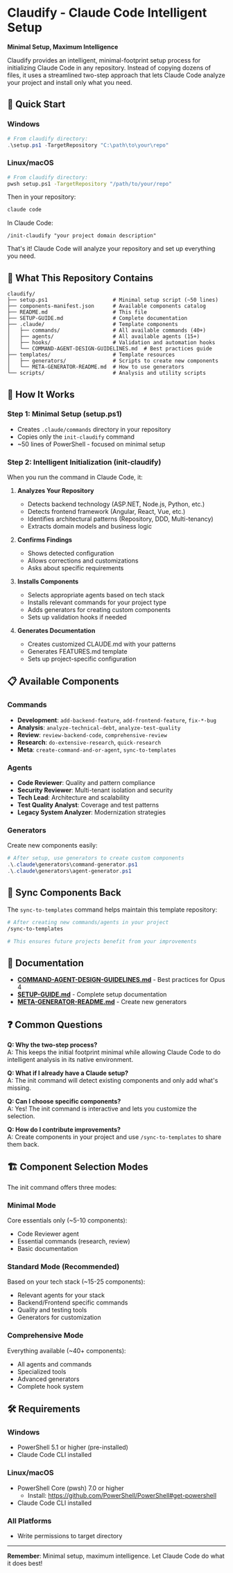 # Claudify - Claude Code Intelligent Setup

**Minimal Setup, Maximum Intelligence**

Claudify provides an intelligent, minimal-footprint setup process for initializing Claude Code in any repository. Instead of copying dozens of files, it uses a streamlined two-step approach that lets Claude Code analyze your project and install only what you need.

## 🚀 Quick Start

### Windows
```powershell
# From claudify directory:
.\setup.ps1 -TargetRepository "C:\path\to\your\repo"
```

### Linux/macOS  
```bash
# From claudify directory:
pwsh setup.ps1 -TargetRepository "/path/to/your/repo"
```

Then in your repository:
```bash
claude code
```

In Claude Code:
```
/init-claudify "your project domain description"
```

That's it! Claude Code will analyze your repository and set up everything you need.

## 📁 What This Repository Contains

```
claudify/
├── setup.ps1                     # Minimal setup script (~50 lines)
├── components-manifest.json      # Available components catalog
├── README.md                     # This file
├── SETUP-GUIDE.md                # Complete documentation
├── .claude/                      # Template components
│   ├── commands/                 # All available commands (40+)
│   ├── agents/                   # All available agents (15+)
│   ├── hooks/                    # Validation and automation hooks
│   └── COMMAND-AGENT-DESIGN-GUIDELINES.md  # Best practices guide
├── templates/                    # Template resources
│   ├── generators/               # Scripts to create new components
│   └── META-GENERATOR-README.md  # How to use generators
└── scripts/                      # Analysis and utility scripts
```

## 🎯 How It Works

### Step 1: Minimal Setup (setup.ps1)
- Creates `.claude/commands` directory in your repository
- Copies only the `init-claudify` command
- ~50 lines of PowerShell - focused on minimal setup

### Step 2: Intelligent Initialization (init-claudify)
When you run the command in Claude Code, it:

1. **Analyzes Your Repository**
   - Detects backend technology (ASP.NET, Node.js, Python, etc.)
   - Detects frontend framework (Angular, React, Vue, etc.)
   - Identifies architectural patterns (Repository, DDD, Multi-tenancy)
   - Extracts domain models and business logic

2. **Confirms Findings**
   - Shows detected configuration
   - Allows corrections and customizations
   - Asks about specific requirements

3. **Installs Components**
   - Selects appropriate agents based on tech stack
   - Installs relevant commands for your project type
   - Adds generators for creating custom components
   - Sets up validation hooks if needed

4. **Generates Documentation**
   - Creates customized CLAUDE.md with your patterns
   - Generates FEATURES.md template
   - Sets up project-specific configuration

## 📋 Available Components

### Commands
- **Development**: `add-backend-feature`, `add-frontend-feature`, `fix-*-bug`
- **Analysis**: `analyze-technical-debt`, `analyze-test-quality`
- **Review**: `review-backend-code`, `comprehensive-review`
- **Research**: `do-extensive-research`, `quick-research`
- **Meta**: `create-command-and-or-agent`, `sync-to-templates`

### Agents
- **Code Reviewer**: Quality and pattern compliance
- **Security Reviewer**: Multi-tenant isolation and security
- **Tech Lead**: Architecture and scalability
- **Test Quality Analyst**: Coverage and test patterns
- **Legacy System Analyzer**: Modernization strategies

### Generators
Create new components easily:
```powershell
# After setup, use generators to create custom components
.\.claude\generators\command-generator.ps1
.\.claude\generators\agent-generator.ps1
```

## 🔄 Sync Components Back

The `sync-to-templates` command helps maintain this template repository:

```bash
# After creating new commands/agents in your project
/sync-to-templates

# This ensures future projects benefit from your improvements
```

## 📖 Documentation

- **[COMMAND-AGENT-DESIGN-GUIDELINES.md](.claude/COMMAND-AGENT-DESIGN-GUIDELINES.md)** - Best practices for Opus 4
- **[SETUP-GUIDE.md](SETUP-GUIDE.md)** - Complete setup documentation
- **[META-GENERATOR-README.md](templates/META-GENERATOR-README.md)** - Create new generators

## ❓ Common Questions

**Q: Why the two-step process?**  
A: This keeps the initial footprint minimal while allowing Claude Code to do intelligent analysis in its native environment.

**Q: What if I already have a Claude setup?**  
A: The init command will detect existing components and only add what's missing.

**Q: Can I choose specific components?**  
A: Yes! The init command is interactive and lets you customize the selection.

**Q: How do I contribute improvements?**  
A: Create components in your project and use `/sync-to-templates` to share them back.

## 🏗️ Component Selection Modes

The init command offers three modes:

### Minimal Mode
Core essentials only (~5-10 components):
- Code Reviewer agent
- Essential commands (research, review)
- Basic documentation

### Standard Mode (Recommended)
Based on your tech stack (~15-25 components):
- Relevant agents for your stack
- Backend/Frontend specific commands
- Quality and testing tools
- Generators for customization

### Comprehensive Mode
Everything available (~40+ components):
- All agents and commands
- Specialized tools
- Advanced generators
- Complete hook system

## 🛠️ Requirements

### Windows
- PowerShell 5.1 or higher (pre-installed)
- Claude Code CLI installed

### Linux/macOS
- PowerShell Core (pwsh) 7.0 or higher
  - Install: https://github.com/PowerShell/PowerShell#get-powershell
- Claude Code CLI installed

### All Platforms
- Write permissions to target directory

---

**Remember**: Minimal setup, maximum intelligence. Let Claude Code do what it does best!